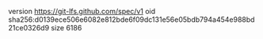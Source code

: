 version https://git-lfs.github.com/spec/v1
oid sha256:d0139ece506e6082e812bde6f09dc131e56e05bdb794a454e988bd21ce0326d9
size 6186
